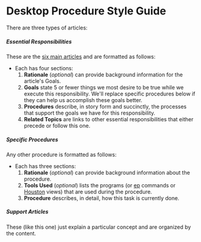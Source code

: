 # Desktop Procedure Style Guide

There are three types of articles:

##### Essential Responsibilities

These are the [six main articles](README.md) and are formatted as follows:

 - Each has four sections:
    1. **Rationale** (_optional_) can provide background information for the article's Goals.
    2. **Goals** state 5 or fewer things we most desire to be true while we execute this responsibility. We'll replace specific procedures below if they can help us accomplish these goals better.
    3. **Procedures** describe, in story form and succinctly, the processes that support the goals we have for this responsibility.
    4. **Related Topics** are links to other essential responsibilities that either precede or follow this one.


##### Specific Procedures

Any other procedure is formatted as follows:

 - Each has three sections:
   1. **Rationale** (_optional_) can provide background information about the procedure.
   2. **Tools Used** (_optional_) lists the programs (or [ep](https://github.com/cph/ep) commands or [Houston](https://github.com/cph/our-houston) views) that are used during the procedure.
   3. **Procedure** describes, in detail, how this task is currently done.


##### Support Articles

These (like this one) just explain a particular concept and are organized by the content.
